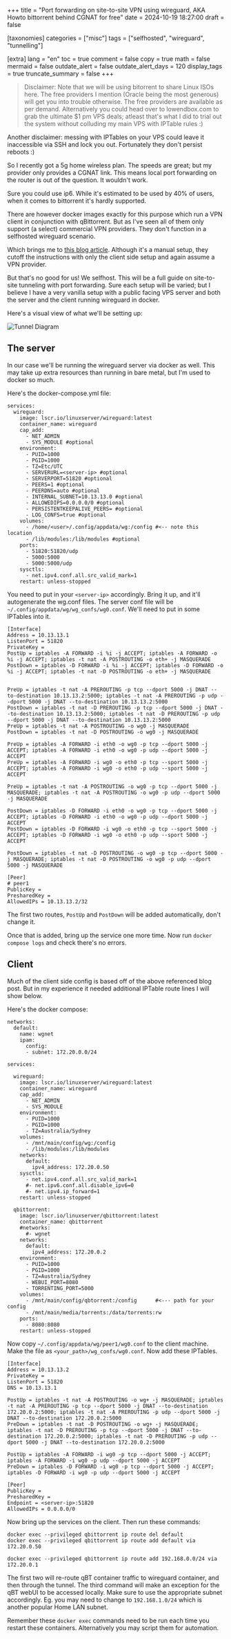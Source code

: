 +++
title = "Port forwarding on site-to-site VPN using wireguard, AKA Howto bittorrent behind CGNAT for free"
date = 2024-10-19 18:27:00
draft = false

[taxonomies]
categories = ["misc"]
tags = ["selfhosted", "wireguard", "tunnelling"]

[extra]
lang = "en"
toc = true
comment = false
copy = true
math = false
mermaid = false
outdate_alert = false
outdate_alert_days = 120
display_tags = true
truncate_summary = false
+++

>Disclaimer: Note that we will be using bitorrent to share Linux ISOs here. The free providers I mention (Oracle being the most generous) will get you into trouble otherwise. The free providers are available as per demand. Alternatively you could head over to lowendbox.com to grab the ultimate $1 pm VPS deals; atleast that's what I did to trial out the system without colluding my main VPS with IPTable rules :)

Another disclaimer: messing with IPTables on your VPS could leave it inaccessible via SSH and lock you out. Fortunately they don't persist reboots :)


So I recently got a 5g home wireless plan. The speeds are great; but my provider only provides a CGNAT link. This means local port forwarding on the router is out of the question. It wouldn't work.

Sure you could use ip6. While it's estimated to be used by 40% of users, when it comes to bittorrent it's hardly supported.

There are however docker images exactly for this purpose which run a VPN client in conjunction with qBittorrent. But as I've seen all of them only support (a select) commercial VPN providers. They don't function in a selfhosted wireguard scenario.

Which brings me to [this blog article](https://www.linuxserver.io/blog/routing-docker-host-and-container-traffic-through-wireguard). Although it's a manual setup, they cutoff the instructions with only the client side setup and again assume a VPN provider.

But that's no good for us! We selfhost. This will be a full guide on site-to-site tunneling with port forwarding. Sure each setup will be varied; but I believe I have a very vanilla setup with a public facing VPS server and both the server and the client running wireguard in docker.

Here's a visual view of what we'll be setting up:

![Tunnel Diagram](/img/wg_tunnel.png)

## The server

In our case we'll be running the wireguard server via docker as well. This may take up extra resources than running in bare metal, but I'm used to docker so much.

Here's the docker-compose.yml file:

```
services:
  wireguard:
    image: lscr.io/linuxserver/wireguard:latest
    container_name: wireguard
    cap_add:
      - NET_ADMIN
      - SYS_MODULE #optional
    environment:
      - PUID=1000
      - PGID=1000
      - TZ=Etc/UTC
      - SERVERURL=<server-ip> #optional
      - SERVERPORT=51820 #optional
      - PEERS=1 #optional
      - PEERDNS=auto #optional
      - INTERNAL_SUBNET=10.13.13.0 #optional
      - ALLOWEDIPS=0.0.0.0/0 #optional
      - PERSISTENTKEEPALIVE_PEERS= #optional
      - LOG_CONFS=true #optional
    volumes:
      - /home/<user>/.config/appdata/wg:/config #<-- note this location
      - /lib/modules:/lib/modules #optional
    ports:
      - 51820:51820/udp
      - 5000:5000
      - 5000:5000/udp
    sysctls:
      - net.ipv4.conf.all.src_valid_mark=1
    restart: unless-stopped
```

You need to put in your `<server-ip>` accordingly. Bring it up, and it'll autogenerate the wg.conf files. The server conf file will be `~/.config/appdata/wg/wg_confs/wg0.conf`. We'll need to put in some IPTables into it.

```
[Interface]
Address = 10.13.13.1
ListenPort = 51820
PrivateKey = 
PostUp = iptables -A FORWARD -i %i -j ACCEPT; iptables -A FORWARD -o %i -j ACCEPT; iptables -t nat -A POSTROUTING -o eth+ -j MASQUERADE
PostDown = iptables -D FORWARD -i %i -j ACCEPT; iptables -D FORWARD -o %i -j ACCEPT; iptables -t nat -D POSTROUTING -o eth+ -j MASQUERADE


PreUp = iptables -t nat -A PREROUTING -p tcp --dport 5000 -j DNAT --to-destination 10.13.13.2:5000; iptables -t nat -A PREROUTING -p udp --dport 5000 -j DNAT --to-destination 10.13.13.2:5000
PostDown = iptables -t nat -D PREROUTING -p tcp --dport 5000 -j DNAT --to-destination 10.13.13.2:5000; iptables -t nat -D PREROUTING -p udp --dport 5000 -j DNAT --to-destination 10.13.13.2:5000
PreUp = iptables -t nat -A POSTROUTING -o wg0 -j MASQUERADE
PostDown = iptables -t nat -D POSTROUTING -o wg0 -j MASQUERADE

PreUp = iptables -A FORWARD -i eth0 -o wg0 -p tcp --dport 5000 -j ACCEPT; iptables -A FORWARD -i eth0 -o wg0 -p udp --dport 5000 -j ACCEPT
PreUp = iptables -A FORWARD -i wg0 -o eth0 -p tcp --sport 5000 -j ACCEPT; iptables -A FORWARD -i wg0 -o eth0 -p udp --sport 5000 -j ACCEPT

PreUp = iptables -t nat -A POSTROUTING -o wg0 -p tcp --dport 5000 -j MASQUERADE; iptables -t nat -A POSTROUTING -o wg0 -p udp --dport 5000 -j MASQUERADE

PostDown = iptables -D FORWARD -i eth0 -o wg0 -p tcp --dport 5000 -j ACCEPT; iptables -D FORWARD -i eth0 -o wg0 -p udp --dport 5000 -j ACCEPT
PostDown = iptables -D FORWARD -i wg0 -o eth0 -p tcp --sport 5000 -j ACCEPT; iptables -D FORWARD -i wg0 -o eth0 -p udp --sport 5000 -j ACCEPT

PostDown = iptables -t nat -D POSTROUTING -o wg0 -p tcp --dport 5000 -j MASQUERADE; iptables -t nat -D POSTROUTING -o wg0 -p udp --dport 5000 -j MASQUERADE

[Peer]
# peer1
PublicKey = 
PresharedKey = 
AllowedIPs = 10.13.13.2/32
```

The first two routes, `PostUp` and `PostDown` will be added automatically, don't change it.

Once that is added, bring up the service one more time. Now run `docker compose logs` and check there's no errors.

## Client

Much of the client side config is based off of the above referenced blog post. But in my experience it needed additional IPTable route lines I will show below.

Here's the docker compose:

```
networks:
  default:
    name: wgnet
    ipam:
      config:
      - subnet: 172.20.0.0/24

services:

  wireguard:
    image: lscr.io/linuxserver/wireguard:latest
    container_name: wireguard
    cap_add:
      - NET_ADMIN
      - SYS_MODULE
    environment:
      - PUID=1000
      - PGID=1000
      - TZ=Australia/Sydney
    volumes:
      - /mnt/main/config/wg:/config
      - /lib/modules:/lib/modules
    networks:
      default:
        ipv4_address: 172.20.0.50
    sysctls:
      - net.ipv4.conf.all.src_valid_mark=1
      #- net.ipv6.conf.all.disable_ipv6=0
      #- net.ipv4.ip_forward=1
    restart: unless-stopped

  qbittorrent:
    image: lscr.io/linuxserver/qbittorrent:latest
    container_name: qbittorrent
    #networks:
      #- wgnet
    networks:
      default:
        ipv4_address: 172.20.0.2
    environment:
      - PUID=1000
      - PGID=1000
      - TZ=Australia/Sydney
      - WEBUI_PORT=8080
      - TORRENTING_PORT=5000
    volumes:
      - /mnt/main/config/qbtorrent:/config      #<--- path for your config
      - /mnt/main/media/torrents:/data/torrents:rw
    ports:
      - 8080:8080
    restart: unless-stopped
```

Now copy `~/.config/appdata/wg/peer1/wg0.conf` to the client machine. Make the file as `<your_path>/wg_confs/wg0.conf`. Now add these IPTables.

```
[Interface]
Address = 10.13.13.2
PrivateKey = 
ListenPort = 51820
DNS = 10.13.13.1

PostUp = iptables -t nat -A POSTROUTING -o wg+ -j MASQUERADE; iptables -t nat -A PREROUTING -p tcp --dport 5000 -j DNAT --to-destination 172.20.0.2:5000; iptables -t nat -A PREROUTING -p udp --dport 5000 -j DNAT --to-destination 172.20.0.2:5000
PreDown = iptables -t nat -D POSTROUTING -o wg+ -j MASQUERADE; iptables -t nat -D PREROUTING -p tcp --dport 5000 -j DNAT --to-destination 172.20.0.2:5000; iptables -t nat -D PREROUTING -p udp --dport 5000 -j DNAT --to-destination 172.20.0.2:5000

PostUp = iptables -A FORWARD -i wg0 -p tcp --dport 5000 -j ACCEPT; iptables -A FORWARD -i wg0 -p udp --dport 5000 -j ACCEPT
PreDown = iptables -D FORWARD -i wg0 -p tcp --dport 5000 -j ACCEPT; iptables -D FORWARD -i wg0 -p udp --dport 5000 -j ACCEPT

[Peer]
PublicKey = 
PresharedKey = 
Endpoint = <server-ip>:51820
AllowedIPs = 0.0.0.0/0
```
Now bring up the services on the client. Then run these commands:

```
docker exec --privileged qbittorrent ip route del default
docker exec --privileged qbittorrent ip route add default via 172.20.0.50

docker exec --privileged qbittorrent ip route add 192.168.0.0/24 via 172.20.0.1
```

The first two will re-route qBT container traffic to wireguard container, and then through the tunnel. The third command will make an exception for the qBT webUI to be accessed locally. Make sure to use the appropriate subnet accordingly. Eg. you may need to change to `192.168.1.0/24` which is another popular Home LAN subnet.

Remember these `docker exec` commands need to be run each time you restart these containers. Alternatively you may script them for automation.

